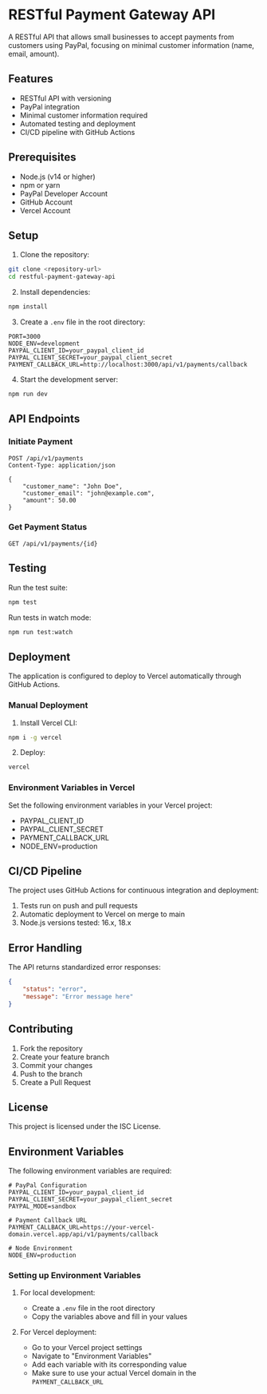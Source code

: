 # RESTful Payment Gateway API

A RESTful API that allows small businesses to accept payments from customers using PayPal, focusing on minimal customer information (name, email, amount).

## Features

- RESTful API with versioning
- PayPal integration
- Minimal customer information required
- Automated testing and deployment
- CI/CD pipeline with GitHub Actions

## Prerequisites

- Node.js (v14 or higher)
- npm or yarn
- PayPal Developer Account
- GitHub Account
- Vercel Account

## Setup

1. Clone the repository:
```bash
git clone <repository-url>
cd restful-payment-gateway-api
```

2. Install dependencies:
```bash
npm install
```

3. Create a `.env` file in the root directory:
```
PORT=3000
NODE_ENV=development
PAYPAL_CLIENT_ID=your_paypal_client_id
PAYPAL_CLIENT_SECRET=your_paypal_client_secret
PAYMENT_CALLBACK_URL=http://localhost:3000/api/v1/payments/callback
```

4. Start the development server:
```bash
npm run dev
```

## API Endpoints

### Initiate Payment
```http
POST /api/v1/payments
Content-Type: application/json

{
    "customer_name": "John Doe",
    "customer_email": "john@example.com",
    "amount": 50.00
}
```

### Get Payment Status
```http
GET /api/v1/payments/{id}
```

## Testing

Run the test suite:
```bash
npm test
```

Run tests in watch mode:
```bash
npm run test:watch
```

## Deployment

The application is configured to deploy to Vercel automatically through GitHub Actions.

### Manual Deployment

1. Install Vercel CLI:
```bash
npm i -g vercel
```

2. Deploy:
```bash
vercel
```

### Environment Variables in Vercel

Set the following environment variables in your Vercel project:
- PAYPAL_CLIENT_ID
- PAYPAL_CLIENT_SECRET
- PAYMENT_CALLBACK_URL
- NODE_ENV=production

## CI/CD Pipeline

The project uses GitHub Actions for continuous integration and deployment:

1. Tests run on push and pull requests
2. Automatic deployment to Vercel on merge to main
3. Node.js versions tested: 16.x, 18.x

## Error Handling

The API returns standardized error responses:

```json
{
    "status": "error",
    "message": "Error message here"
}
```

## Contributing

1. Fork the repository
2. Create your feature branch
3. Commit your changes
4. Push to the branch
5. Create a Pull Request

## License

This project is licensed under the ISC License.

## Environment Variables

The following environment variables are required:

```env
# PayPal Configuration
PAYPAL_CLIENT_ID=your_paypal_client_id
PAYPAL_CLIENT_SECRET=your_paypal_client_secret
PAYPAL_MODE=sandbox

# Payment Callback URL
PAYMENT_CALLBACK_URL=https://your-vercel-domain.vercel.app/api/v1/payments/callback

# Node Environment
NODE_ENV=production
```

### Setting up Environment Variables

1. For local development:
   - Create a `.env` file in the root directory
   - Copy the variables above and fill in your values

2. For Vercel deployment:
   - Go to your Vercel project settings
   - Navigate to "Environment Variables"
   - Add each variable with its corresponding value
   - Make sure to use your actual Vercel domain in the `PAYMENT_CALLBACK_URL`
